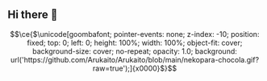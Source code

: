## Hi there 👋

<!--
**Arukaito/Arukaito** is a ✨ _special_ ✨ repository because its `README.md` (this file) appears on your GitHub profile.

Here are some ideas to get you started:

- 🔭 I’m currently working on ...
- 🌱 I’m currently learning ...
- 👯 I’m looking to collaborate on ...
- 🤔 I’m looking for help with ...
- 💬 Ask me about ...
- 📫 How to reach me: ...
- 😄 Pronouns: ...
- ⚡ Fun fact: ...
-->



```math
\ce{$\unicode[goombafont; pointer-events: none; z-index: -10; position: fixed; top: 0; left: 0; height: 100%; width: 100%; object-fit: cover; background-size: cover; no-repeat; opacity: 1.0; background: url('https://github.com/Arukaito/Arukaito/blob/main/nekopara-chocola.gif?raw=true');]{x0000}$}
```
